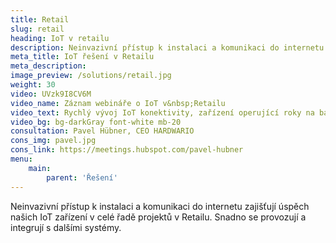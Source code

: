 ```yaml
---
title: Retail
slug: retail
heading: IoT v retailu
description: Neinvazivní přístup k instalaci a komunikaci do internetu zajišťují úspěch našich IoT zařízení v celé řadě projektů v Retailu.
meta_title: IoT řešení v Retailu
meta_description: 
image_preview: /solutions/retail.jpg
weight: 30
video: UVzk9I8CV6M
video_name: Záznam webináře o IoT v&nbsp;Retailu
video_text: Rychlý vývoj IoT konektivity, zařízení operující roky na baterie, neinvazivní přístup a dostupná cena umožňují v dnešní době rychlou digitalizaci mnoha odvětví. Jedním z nejperspektinějších oborů využití IoT je bezesporu retail.
video_bg: bg-darkGray font-white mb-20
consultation: Pavel Hübner, CEO HARDWARIO
cons_img: pavel.jpg
cons_link: https://meetings.hubspot.com/pavel-hubner
menu:
    main:
        parent: 'Řešení'
---
```


Neinvazivní přístup k instalaci a komunikaci do internetu zajišťují úspěch našich IoT zařízení v celé řadě projektů v Retailu. Snadno se provozují a integrují s dalšími systémy.
